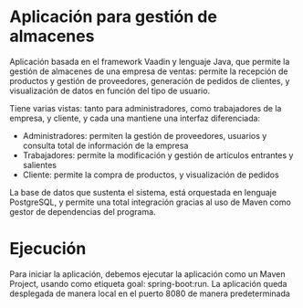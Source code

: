 # Aplicación para gestión de almacenes

Aplicación basada en el framework Vaadin y lenguaje Java, que permite la gestión de almacenes de una empresa de ventas: permite la recepción de productos y gestión de proveedores, generación de pedidos de clientes, y visualización de datos en función del tipo de usuario. 

Tiene varias vistas: tanto para administradores, como trabajadores de la empresa, y cliente, y cada una mantiene una interfaz diferenciada: 
* Administradores: permiten la gestión de proveedores, usuarios y consulta total de información de la empresa
* Trabajadores: permite la modificación y gestión de artículos entrantes y salientes 
* Cliente: permite la compra de productos, y visualización de pedidos
  
La base de datos que sustenta el sistema, está orquestada en lenguaje PostgreSQL, y permite una total integración gracias al uso de Maven como gestor de dependencias del programa. 
  
# Ejecución

Para iniciar la aplicación, debemos ejecutar la aplicación como un Maven Project, usando como etiqueta goal: spring-boot:run. La aplicación queda desplegada de manera local en el puerto 8080 de manera predeterminada

